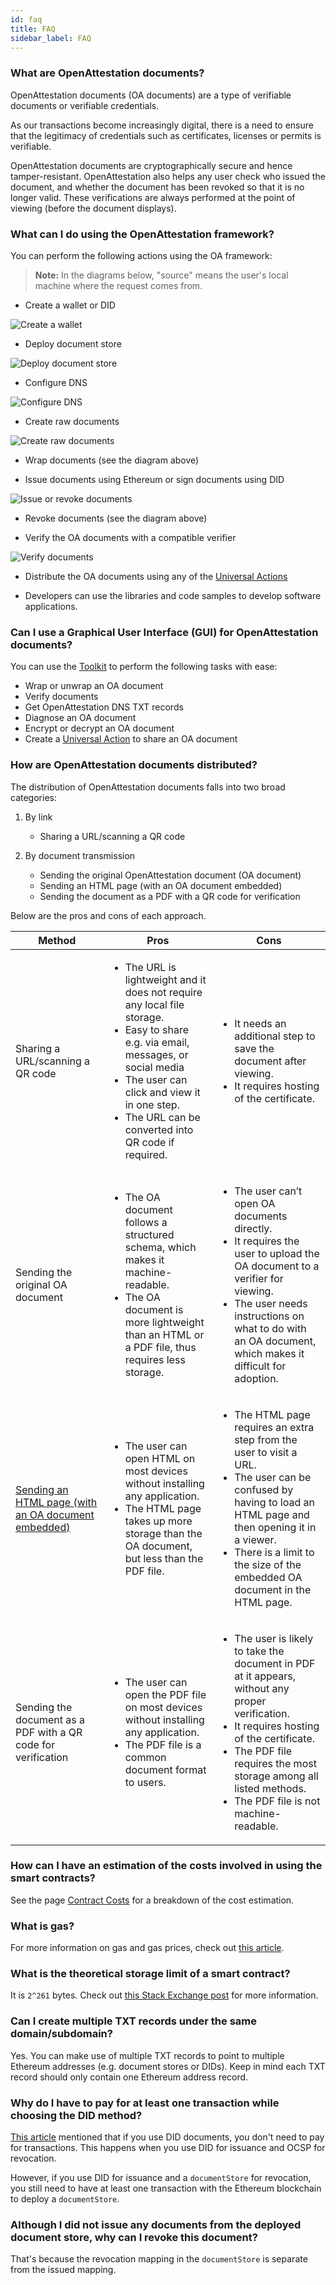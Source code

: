 ```yaml
---
id: faq
title: FAQ
sidebar_label: FAQ
---
```


### What are OpenAttestation documents?

OpenAttestation documents (OA documents) are a type of verifiable documents or verifiable credentials.

As our transactions become increasingly digital, there is a need to ensure that the legitimacy of credentials such as certificates, licenses or permits is verifiable. 

OpenAttestation documents are cryptographically secure and hence tamper-resistant. OpenAttestation also helps any user check who issued the document, and whether the document has been revoked so that it is no longer valid. These verifications are always performed at the point of viewing (before the document displays).

### What can I do using the OpenAttestation framework?

You can perform the following actions using the OA framework:

>**Note:** In the diagrams below, "source" means the user's local machine where the request comes from.

* Create a wallet or DID

![Create a wallet](/docs/docs-section/faq/create-wallet.png)

* Deploy document store

![Deploy document store](/docs/docs-section/faq/deploy-document-store.png)

* Configure DNS

![Configure DNS](/docs/docs-section/faq/config-dns.png)

* Create raw documents

![Create raw documents](/docs/docs-section/faq/create-raw-or-wrap.png)

* Wrap documents (see the diagram above)

* Issue documents using Ethereum or sign documents using DID

![Issue or revoke documents](/docs/docs-section/faq/issue-or-revoke.png)

* Revoke documents (see the diagram above)

* Verify the OA documents with a compatible verifier

![Verify documents](/docs/docs-section/faq/verify.png)

* Distribute the OA documents using any of the [Universal Actions](https://github.com/Open-Attestation/adr/blob/master/universal_actions.md#universal-actions-for-open-attestation-documents)

* Developers can use the libraries and code samples to develop software applications.


### Can I use a Graphical User Interface (GUI) for OpenAttestation documents?

You can use the [Toolkit](https://toolkit.openattestation.com/) to perform the following tasks with ease:

* Wrap or unwrap an OA document
* Verify documents
* Get OpenAttestation DNS TXT records
* Diagnose an OA document
* Encrypt or decrypt an OA document
* Create a [Universal Action](https://github.com/Open-Attestation/adr/blob/master/universal_actions.md#universal-actions-for-open-attestation-documents) to share an OA document

### How are OpenAttestation documents distributed?

The distribution of OpenAttestation documents falls into two broad categories: 

1. By link 
    - Sharing a URL/scanning a QR code

2. By document transmission 
    - Sending the original OpenAttestation document (OA document)
    - Sending an HTML page (with an OA document embedded)
    - Sending the document as a PDF with a QR code for verification

Below are the pros and cons of each approach. 

<table>
    <thead>
        <tr>
            <th>Method</th>
            <th>Pros</th>
            <th>Cons</th>
        </tr>
    </thead>
    <tbody>
        <tr>
            <td>Sharing a URL/scanning a QR code</td>
            <td>
                <ul>
                    <li>The URL is lightweight and it does not require any local file storage.</li>
                    <li>Easy to share e.g. via email, messages, or social media</li>
                    <li>The user can click and view it in one step.</li>
                    <li>The URL can be converted into QR code if required.</li>
                </ul>
            </td>
            <td>
                <ul>
                    <li>It needs an additional step to save the document after viewing.</li>
                    <li>It requires hosting of the certificate.</li>
                </ul>
            </td>
        </tr>
        <tr>
            <td>Sending the original OA document</td>
            <td>
                <ul>
                    <li>The OA document follows a structured schema, which makes it machine-readable.</li>
                    <li>The OA document is more lightweight than an HTML or a PDF file, thus requires less storage.</li>
                </ul>
            </td>
            <td>
                <ul>
                    <li>The user can’t open OA documents directly.</li>
                    <li>It requires the user to upload the OA document to a verifier for viewing.</li>
                    <li>The user needs instructions on what to do with an OA document, which makes it difficult for adoption.</li>
                </ul>
            </td>
        </tr>
        <tr>
            <td><a href="/docs/developer-section/quickstart/oa-embedded-html/">Sending an HTML page (with an OA document embedded)</a></td>
            <td>
                <ul>
                    <li>The user can open HTML on most devices without installing any application.</li>
                    <li>The HTML page takes up more storage than the OA document, but less than the PDF file.</li>
                </ul>
            </td>
            <td>
                <ul>
                    <li>The HTML page requires an extra step from the user to visit a URL.</li>
                    <li>The user can be confused by having to load an HTML page and then opening it in a viewer.</li>
                    <li>There is a limit to the size of the embedded OA document in the HTML page.</li>
                </ul>
            </td>
        </tr>
        <tr>
            <td>Sending the document as a PDF with a QR code for verification</td>
            <td>
                <ul>
                    <li>The user can open the PDF file on most devices without installing any application.</li>
                    <li>The PDF file is a common document format to users.</li>
                </ul>
            </td>
            <td>
                <ul>
                    <li>The user is likely to take the document in PDF at it appears, without any proper verification.</li>
                    <li>It requires hosting of the certificate.</li>
                    <li>The PDF file requires the most storage among all listed methods.</li>
                    <li>The PDF file is not machine-readable.</li>
                </ul>
            </td>
        </tr>
    </tbody>
</table>

### How can I have an estimation of the costs involved in using the smart contracts?

See the page [Contract Costs](/docs/docs-section/appendix/contract-costs) for a breakdown of the cost estimation.

### What is gas?

For more information on gas and gas prices, check out [this article](https://ethereum.stackexchange.com/questions/3/what-is-meant-by-the-term-gas).

### What is the theoretical storage limit of a smart contract?

It is `2^261` bytes. Check out [this Stack Exchange post](https://ethereum.stackexchange.com/questions/1038/is-there-a-theoretical-limit-for-amount-of-data-that-a-contract-can-store/1040#1040) for more information.

### Can I create multiple TXT records under the same domain/subdomain?

Yes. You can make use of multiple TXT records to point to multiple Ethereum addresses (e.g. document stores or DIDs). Keep in mind each TXT record should only contain one Ethereum address record.

### Why do I have to pay for at least one transaction while choosing the DID method?

[This article](/docs/docs-section/how-does-it-work/comparison#price) mentioned that if you use DID documents, you don't need to pay for transactions. This happens when you use DID for issuance and OCSP for revocation. 

However, if you use DID for issuance and a `documentStore` for revocation, you still need to have at least one transaction with the Ethereum blockchain to deploy a `documentStore`.

### Although I did not issue any documents from the deployed document store, why can I revoke this document?

That's because the revocation mapping in the `documentStore` is separate from the issued mapping.